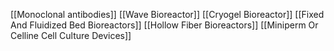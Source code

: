 [[Monoclonal antibodies]]
[[Wave Bioreactor]]
[[Cryogel Bioreactor]]
[[Fixed And Fluidized Bed Bioreactors]]
[[Hollow Fiber Bioreactors]]
[[Miniperm Or Celline Cell Culture Devices]]
